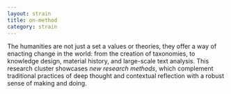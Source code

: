 ```yaml
---
layout: strain
title: on-method
category: strain
---
```


<!-- A 75-100 word paragraph describing the motivation behind these projects -->
The humanities are not just a set a values or theories, they offer a way of enacting change in the world: from the creation of taxonomies, to knowledge design, material history, and large-scale text analysis. This research cluster showcases *new research methods*, which complement traditional practices of deep thought and contextual reflection with a robust sense of making and doing. 
